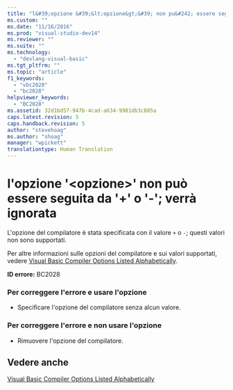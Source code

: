 ```yaml
---
title: "l&#39;opzione &#39;&lt;opzione&gt;&#39; non pu&#242; essere seguita da &#39;+&#39; o &#39;-&#39;; verr&#224; ignorata | Microsoft Docs"
ms.custom: ""
ms.date: "11/16/2016"
ms.prod: "visual-studio-dev14"
ms.reviewer: ""
ms.suite: ""
ms.technology: 
  - "devlang-visual-basic"
ms.tgt_pltfrm: ""
ms.topic: "article"
f1_keywords: 
  - "vbc2028"
  - "bc2028"
helpviewer_keywords: 
  - "BC2028"
ms.assetid: 32d1bd57-947b-4cad-a634-9981db3c885a
caps.latest.revision: 5
caps.handback.revision: 5
author: "stevehoag"
ms.author: "shoag"
manager: "wpickett"
translationtype: Human Translation
---
```

# l&#39;opzione &#39;&lt;opzione&gt;&#39; non pu&#242; essere seguita da &#39;+&#39; o &#39;-&#39;; verr&#224; ignorata
L'opzione del compilatore è stata specificata con il valore `+` o `-`; questi valori non sono supportati.  
  
 Per altre informazioni sulle opzioni del compilatore e sui valori supportati, vedere [Visual Basic Compiler Options Listed Alphabetically](../../visual-basic/reference/command-line-compiler/compiler-options-listed-alphabetically.md).  
  
 **ID errore:** BC2028  
  
### Per correggere l'errore e usare l'opzione  
  
-   Specificare l'opzione del compilatore senza alcun valore.  
  
### Per correggere l'errore e non usare l'opzione  
  
-   Rimuovere l'opzione del compilatore.  
  
## Vedere anche  
 [Visual Basic Compiler Options Listed Alphabetically](../../visual-basic/reference/command-line-compiler/compiler-options-listed-alphabetically.md)